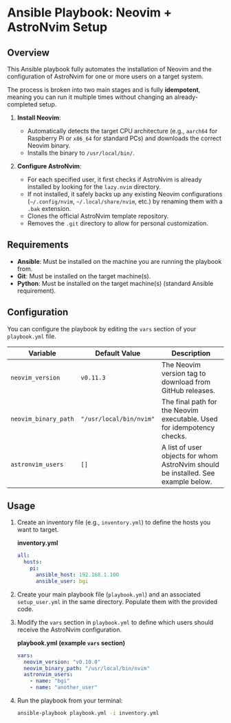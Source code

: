 # Ansible Playbook: Neovim + AstroNvim Setup

## Overview
This Ansible playbook fully automates the installation of Neovim and the configuration of AstroNvim for one or more users on a target system.

The process is broken into two main stages and is fully **idempotent**, meaning you can run it multiple times without changing an already-completed setup.

1.  **Install Neovim**:
    * Automatically detects the target CPU architecture (e.g., `aarch64` for Raspberry Pi or `x86_64` for standard PCs) and downloads the correct Neovim binary.
    * Installs the binary to `/usr/local/bin/`.

2.  **Configure AstroNvim**:
    * For each specified user, it first checks if AstroNvim is already installed by looking for the `lazy.nvim` directory.
    * If not installed, it safely backs up any existing Neovim configurations (`~/.config/nvim`, `~/.local/share/nvim`, etc.) by renaming them with a `.bak` extension.
    * Clones the official AstroNvim template repository.
    * Removes the `.git` directory to allow for personal customization.

## Requirements
* **Ansible**: Must be installed on the machine you are running the playbook from.
* **Git**: Must be installed on the target machine(s).
* **Python**: Must be installed on the target machine(s) (standard Ansible requirement).

## Configuration
You can configure the playbook by editing the `vars` section of your `playbook.yml` file.

| Variable             | Default Value             | Description                                                                 |
| -------------------- | ------------------------- | --------------------------------------------------------------------------- |
| `neovim_version`     | `v0.11.3`                 | The Neovim version tag to download from GitHub releases.                    |
| `neovim_binary_path` | `"/usr/local/bin/nvim"`   | The final path for the Neovim executable. Used for idempotency checks.      |
| `astronvim_users`    | `[]`                      | A list of user objects for whom AstroNvim should be installed. See example below. |


## Usage
1.  Create an inventory file (e.g., `inventory.yml`) to define the hosts you want to target.

    **inventory.yml**
    ```yaml
    all:
      hosts:
        pi:
          ansible_host: 192.168.1.100
          ansible_user: bgi
    ```

2.  Create your main playbook file (`playbook.yml`) and an associated `setup_user.yml` in the same directory. Populate them with the provided code.

3.  Modify the `vars` section in `playbook.yml` to define which users should receive the AstroNvim configuration.

    **playbook.yml (example `vars` section)**
    ```yaml
    vars:
      neovim_version: "v0.10.0"
      neovim_binary_path: "/usr/local/bin/nvim"
      astronvim_users:
        - name: "bgi"
        - name: "another_user"
    ```

4.  Run the playbook from your terminal:

    ```bash
    ansible-playbook playbook.yml -i inventory.yml
    ```
